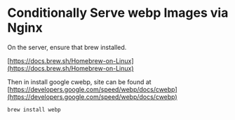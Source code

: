 # Conditionally Serve webp Images via Nginx

On the server, ensure that brew installed.

[https://docs.brew.sh/Homebrew-on-Linux](https://docs.brew.sh/Homebrew-on-Linux)

Then in install google cwebp, site can be found at [https://developers.google.com/speed/webp/docs/cwebp](https://developers.google.com/speed/webp/docs/cwebp)

```
brew install webp
```